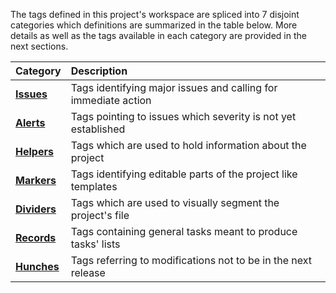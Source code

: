 <!-- markdownlint-disable MD041 MD051-->
The tags defined in this project's workspace are spliced into 7 disjoint categories which definitions are summarized in the table below. More details as well as the tags available in each category are provided in the next sections.

Category     | Description                                                     |
:----------- | :-------------------------------------------------------------- |
**[Issues][issues-section]**   | Tags identifying major issues and calling for immediate action   |
**[Alerts][alerts-section]**  | Tags pointing to issues which severity is not yet established  |
**[Helpers][helpers-section]**  | Tags which are used to hold information about the project       |
**[Markers][markers-section]**  | Tags identifying editable parts of the project like templates  |
**[Dividers][dividers-section]** | Tags which are used to visually segment the project's file     |
**[Records][records-section]**  | Tags containing general tasks meant to produce tasks' lists            |
**[Hunches][hunches-section]** | Tags referring to modifications not to be in the next release   |

[issues-section]: #issues-tag-category
[alerts-section]: #alerts-tag-category
[helpers-section]: #helpers-tag-category
[records-section]: #records-tag-category
[hunches-section]: #issues-tag-category
[markers-section]: #markers-tag-category
[dividers-section]: #dividers-tag-category
<!-- markdownlint-enable MD041 MD051 -->

